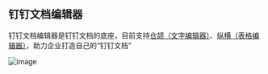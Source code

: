 ## 钉钉文档编辑器
钉钉文档编辑器是钉钉文档的底座，目前支持[仓颉（文字编辑器）](https://github.com/dingdoc-editor/cangjie)、[纵横（表格编辑器）](https://github.com/dingdoc-editor/cangjie)，助力企业打造自己的“钉钉文档”

![image](https://github.com/user-attachments/assets/2c793c28-0a5d-47e8-8e0a-bb506d13612d)

<!--

**Here are some ideas to get you started:**

🙋‍♀️ A short introduction - what is your organization all about?
🌈 Contribution guidelines - how can the community get involved?
👩‍💻 Useful resources - where can the community find your docs? Is there anything else the community should know?
🍿 Fun facts - what does your team eat for breakfast?
🧙 Remember, you can do mighty things with the power of [Markdown](https://docs.github.com/github/writing-on-github/getting-started-with-writing-and-formatting-on-github/basic-writing-and-formatting-syntax)
-->
